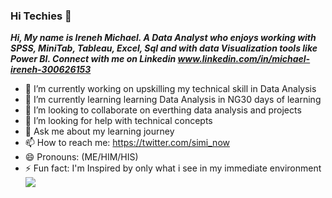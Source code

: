 ### Hi Techies 👋                         
                                                                                                                                         
**_Hi, My name is Ireneh Michael. A Data Analyst who enjoys working with SPSS, MiniTab, Tableau, Excel, Sql and with data Visualization tools like Power BI. Connect with me on Linkedin www.linkedin.com/in/michael-ireneh-300626153_**

- 🔭 I’m currently working on upskilling my technical skill in Data Analysis 
- 🌱 I’m currently learning learning Data Analysis in NG30 days of learning
- 👯 I’m looking to collaborate on everthing data analysis and projects
- 🤔 I’m looking for help with technical concepts
- 💬 Ask me about my learning journey
- 📫 How to reach me: https://twitter.com/simi_now
- 😄 Pronouns: (ME/HIM/HIS)
- ⚡ Fun fact: I'm Inspired by only what i see in my immediate environment
![](Ireneh-Michael.jpeg)
